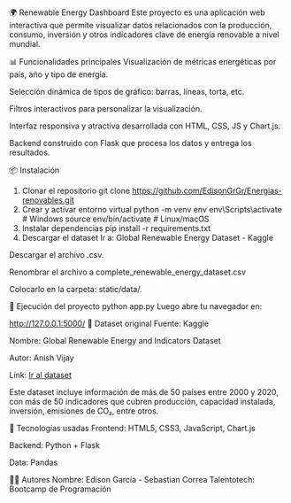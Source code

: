🌍 Renewable Energy Dashboard
Este proyecto es una aplicación web interactiva que permite visualizar datos relacionados con la producción, consumo, inversión y otros indicadores clave de energía renovable a nivel mundial.

📊 Funcionalidades principales
Visualización de métricas energéticas por país, año y tipo de energía.

Selección dinámica de tipos de gráfico: barras, líneas, torta, etc.

Filtros interactivos para personalizar la visualización.

Interfaz responsiva y atractiva desarrollada con HTML, CSS, JS y Chart.js.

Backend construido con Flask que procesa los datos y entrega los resultados.

📦 Instalación
1. Clonar el repositorio
git clone https://github.com/EdisonGrGr/Energias-renovables.git
2. Crear y activar entorno virtual
python -m venv env
env\Scripts\activate        # Windows
source env/bin/activate     # Linux/macOS
3. Instalar dependencias
pip install -r requirements.txt
4. Descargar el dataset
Ir a: Global Renewable Energy Dataset - Kaggle

Descargar el archivo .csv.

Renombrar el archivo a complete_renewable_energy_dataset.csv

Colocarlo en la carpeta: static/data/.

🚀 Ejecución del proyecto
python app.py
Luego abre tu navegador en:

http://127.0.0.1:5000/
📁 Dataset original
Fuente: Kaggle

Nombre: Global Renewable Energy and Indicators Dataset

Autor: Anish Vijay

Link: [Ir al dataset](https://www.kaggle.com/datasets/anishvijay/global-renewable-energy-and-indicators-dataset?resource=download)

Este dataset incluye información de más de 50 países entre 2000 y 2020, con más de 50 indicadores que cubren producción, capacidad instalada, inversión, emisiones de CO₂, entre otros.

🧠 Tecnologías usadas
Frontend: HTML5, CSS3, JavaScript, Chart.js

Backend: Python + Flask

Data: Pandas


🧑‍💻 Autores
Nombre: Edison García - Sebastian Correa
Talentotech: Bootcamp de Programación
